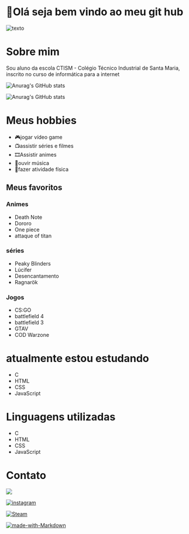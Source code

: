 # 👋Olá seja bem vindo ao meu git hub
![texto](https://i.pinimg.com/originals/38/4c/4e/384c4ef16e888690c77bc068b39b1840.gif)

# Sobre mim
Sou aluno da escola CTISM - Colégio Técnico Industrial de Santa Maria, inscrito no curso de informática para a internet 

![Anurag's GitHub stats](https://github-readme-stats.vercel.app/api?username=pedrohoppe88&show_icons=true&theme=radical)

![Anurag's GitHub stats](https://github-readme-stats.vercel.app/api/top-langs/?username={pedrohoppe88}&theme=blue-green)


# Meus hobbies
- 🎮jogar vídeo game
- 📺assistir séries e filmes
- 🎞Assistir animes
- 🎵ouvir música
- 💪fazer atividade física

## Meus favoritos

### Animes
- Death Note
- Dororo
- One piece
- attaque of titan

### séries
- Peaky Blinders
- Lúcifer
- Desencantamento
- Ragnarök

### Jogos
- CS:GO
- battlefield 4
- battlefield 3
- GTAV
- COD Warzone


# atualmente estou estudando
- C
- HTML
- CSS
- JavaScript

# Linguagens utilizadas
- C
- HTML
- CSS
- JavaScript


# Contato

<a href = "mailto:pedrohenriquehoppe6@gmail.com"><img src="https://img.shields.io/badge/-Gmail-%23333?style=for-the-badge&logo=gmail&logoColor=white" target="_blank"></a>

 [![instagram](https://img.shields.io/badge/Instagram-E4405F?style=for-the-badge&logo=instagram&logoColor=white)](https://www.instagram.com/pedrohhott/)

 [![Steam](https://img.shields.io/badge/Steam-000000?style=for-the-badge&logo=steam&logoColor=white)](https://steamcommunity.com/profiles/76561199077291732/)


 [![made-with-Markdown](https://img.shields.io/badge/Made%20with-Markdown-1f425f.svg)](http://commonmark.org)








